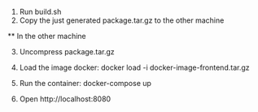 1. Run build.sh
2. Copy the just generated package.tar.gz to the other machine

** In the other machine

3. Uncompress package.tar.gz
4. Load the image docker: docker load -i docker-image-frontend.tar.gz
5. Run the container: docker-compose up

6. Open http://localhost:8080

 


